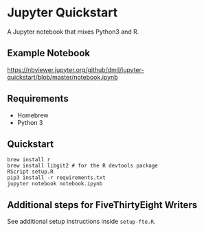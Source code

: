 # Jupyter Quickstart

A Jupyter notebook that mixes Python3 and R.

## Example Notebook

https://nbviewer.jupyter.org/github/dmil/jupyter-quickstart/blob/master/notebook.ipynb

## Requirements

* Homebrew
* Python 3

## Quickstart

```
brew install r
brew install libgit2 # for the R devtools package
RScript setup.R
pip3 install -r requirements.txt
jupyter notebook notebook.ipynb
```

## Additional steps for FiveThirtyEight Writers

See additional setup instructions inside `setup-fte.R`.
